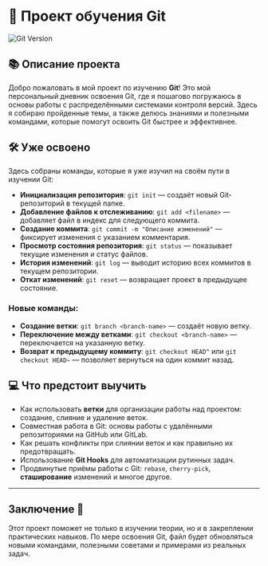 # 📘 Проект обучения Git

![Git Version]()

## 📚 Описание проекта

Добро пожаловать в мой проект по изучению **Git**! Это мой персональный дневник освоения Git, где я пошагово погружаюсь в основы работы с распределёнными системами контроля версий. Здесь я собираю пройденные темы, а также делюсь знаниями и полезными командами, которые помогут освоить Git быстрее и эффективнее.

## 🛠️ Уже освоено

Здесь собраны команды, которые я уже изучил на своём пути в изучении Git:

- **Инициализация репозитория**: `git init` — создаёт новый Git-репозиторий в текущей папке.
- **Добавление файлов к отслеживанию**: `git add <filename>` — добавляет файл в индекс для следующего коммита.
- **Создание коммита**: `git commit -m "Описание изменений"` — фиксирует изменения с указанием комментария.
- **Просмотр состояния репозитория**: `git status` — показывает текущие изменения и статус файлов.
- **История изменений**: `git log` — выводит историю всех коммитов в текущем репозитории.
- **Откат изменений**: `git reset` — возвращает проект в предыдущее состояние.

### Новые команды:

- **Создание ветки**: `git branch <branch-name>` — создаёт новую ветку.
- **Переключение между ветками**: `git checkout <branch-name>` — переключается на указанную ветку.
- **Возврат к предыдущему коммиту**: `git checkout HEAD^` или `git checkout HEAD~` — позволяет вернуться на один коммит назад.

## 💻 Что предстоит выучить

- Как использовать **ветки** для организации работы над проектом: создание, слияние и удаление веток.
- Совместная работа в Git: основы работы с удалёнными репозиториями на GitHub или GitLab.
- Как решать конфликты при слиянии веток и как правильно их предотвращать.
- Использование **Git Hooks** для автоматизации рутинных задач.
- Продвинутые приёмы работы с Git: `rebase`, `cherry-pick`, **сташирование** изменений и многое другое.

---
## Заключение 🚀

Этот проект поможет не только в изучении теории, но и в закреплении практических навыков. По мере освоения Git, файл будет обновляться новыми командами, полезными советами и примерами из реальных задач.



